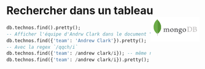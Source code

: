 # **Rechercher dans un tableau** <a href="../../"> <img src="https://github.com/MiKL5/BI/blob/master/assets/mongodb-ar21.svg" alt="MongoDB" align="right" height="64px"> </a>
```sql
db.technos.find().pretty();
-- Afficher l'équipe d'Andrw Clark dans le document "team"
db.technos.find({'team': 'Andrew Clark'}).pretty();
-- Avec la regex `/qqch/i`
db.technos.find({'team': /andrew clark/i}); -- même resultat
db.technos.find({'team': /andrew clark/i}).pretty(); -- organisé en json
```
